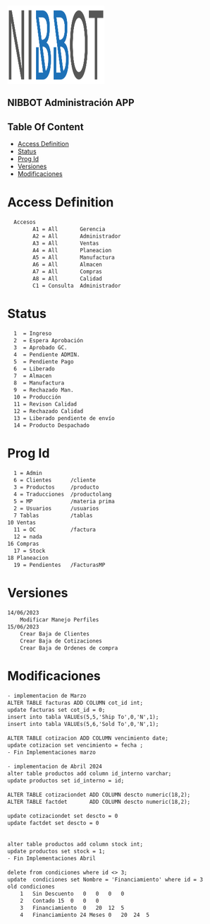 <img src="./src/images/Nibbot.svg" align="center"
     alt="logo" width="220" height="178">
## NIBBOT Administración APP

## Table Of Content
- [Access Definition](#access-definition)
- [Status](#status)
- [Prog Id](#prog-id)
- [Versiones](#versiones)
- [Modificaciones](#modificaciones)

# Access Definition 
````
  Accesos 
        A1 = All       Gerencia
        A2 = All       Administrador
        A3 = All       Ventas
        A4 = All       Planeacion
        A5 = All       Manufactura
        A6 = All       Almacen 
        A7 = All       Compras
        A8 = All       Calidad
        C1 = Consulta  Administrador
````
# Status 
````
  1  = Ingreso 
  2  = Espera Aprobación	
  3  = Aprobado GC.	
  4  = Pendiente ADMIN.	
  5  = Pendiente Pago	
  6  = Liberado	
  7  = Almacen	
  8  = Manufactura	
  9  = Rechazado Man.
  10 = Producción
  11 = Revison Calidad
  12 = Rechazado Calidad
  13 = Liberado pendiente de envío
  14 = Producto Despachado
````  
# Prog Id 
````  
  1 = Admin
  6 = Clientes      /cliente
  3 = Productos     /producto
  4 = Traducciones  /productolang
  5 = MP            /materia prima
  2 = Usuarios      /usuarios
  7 Tablas          /tablas 
10 Ventas
  11 = OC           /factura
  12 = nada
16 Compras
  17 = Stock
18 Planeacion 
  19 = Pendientes   /FacturasMP  
````

# Versiones
````
14/06/2023
    Modificar Manejo Perfiles  
15/06/2023
    Crear Baja de Clientes
    Crear Baja de Cotizaciones
    Crear Baja de Ordenes de compra
````  

# Modificaciones 
````
- implementacion de Marzo
ALTER TABLE facturas ADD COLUMN cot_id int;
update facturas set cot_id = 0;
insert into tabla VALUEs(5,5,'Ship To',0,'N',1);
insert into tabla VALUEs(5,6,'Sold To',0,'N',1);

ALTER TABLE cotizacion ADD COLUMN vencimiento date;
update cotizacion set vencimiento = fecha ;
- Fin Implementaciones marzo

- implementacion de Abril 2024
alter table productos add column id_interno varchar;
update productos set id_interno = id;

ALTER TABLE cotizaciondet ADD COLUMN descto numeric(18,2);
ALTER TABLE factdet       ADD COLUMN descto numeric(18,2);

update cotizaciondet set descto = 0
update factdet set descto = 0


alter table productos add column stock int;
update productos set stock = 1;
- Fin Implementaciones Abril

delete from condiciones where id <> 3;
update  condiciones set Nombre = 'Financiamiento' where id = 3
old condiciones 
	1	Sin Descuento	0	0	0	0
	2	Contado	15	0	0	0
	3	Financiamiento	0	20	12	5
	4	Financiamiento 24 Meses	0	20	24	5
````
